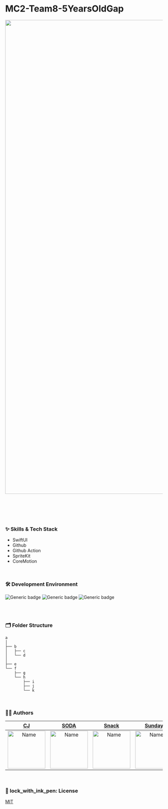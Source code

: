 # MC2-Team8-5YearsOldGap

<div align="center"> 

<img width="1512" alt="image" src="">

<br/><br/>
    
</div>

<!-- ### 📱 Screenshots
<br/>

<div align="center"> .

</div> -->

<br/>

### :sparkles: Skills & Tech Stack
* SwiftUI
* Github
* Github Action
* SpriteKit
* CoreMotion

<br/>

### 🛠 Development Environment

![Generic badge](https://img.shields.io/badge/iOS-16.2+-lightgrey.svg) ![Generic badge](https://img.shields.io/badge/Xcode-14.3-blue.svg) ![Generic badge](https://img.shields.io/badge/Swift-5.8-purple.svg)

<br/>

<!-- ### 🔀 Git branch & Git Flow

```
develop(default)

feature/47-get-user-location

release/v1.0.0

hotfix/71-update-to-adapt-color-extension
``` -->

<br/>

### 🗂 Folder Structure
```
a
│ 
├── b
│   ├── c
│   └── d
│ 
├── e
└── f
    ├── g
    └── h
        ├── i
        ├── j
        └── k

```

<br/>

  
### 🧑‍💻 Authors

<div align="center"> 
  
| [CJ](https://github.com/minnnidev) | [SODA](https://github.com/minnnidev) | [Snack](https://github.com/snacknam) | [Sunday](https://github.com/snacknam) | [Jinnie](https://github.com/wldms3632) | [Pin](https://github.com/pingse) | 
|:---:|:---:|:---:|:---:|:---:|:---:|
|<img width="120" alt="Name" src="https://user-images.githubusercontent.com/54494793/235856651-36675af0-6aa6-4b1f-94da-15b0b0f94890.jpeg">|<img width="120" alt="Name" src="https://user-images.githubusercontent.com/54494793/235856651-36675af0-6aa6-4b1f-94da-15b0b0f94890.jpeg">|<img width="120" alt="Name" src="https://user-images.githubusercontent.com/54494793/235856651-36675af0-6aa6-4b1f-94da-15b0b0f94890.jpeg">|<img width="120" alt="Name" src="https://user-images.githubusercontent.com/54494793/235856651-36675af0-6aa6-4b1f-94da-15b0b0f94890.jpeg">|<img width="120" alt="Name" src="https://user-images.githubusercontent.com/54494793/235856651-36675af0-6aa6-4b1f-94da-15b0b0f94890.jpeg">|<img width="120" alt="Name" src="https://user-images.githubusercontent.com/54494793/235856651-36675af0-6aa6-4b1f-94da-15b0b0f94890.jpeg">|

  
</div>

<br/>

### 📖 lock_with_ink_pen: License

[MIT](https://choosealicense.com/licenses/mit/)

